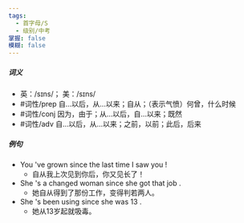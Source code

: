 ```yaml
---
tags:
  - 首字母/S
  - 级别/中考
掌握: false
模糊: false
---
```

##### 词义
- 英：/sɪns/； 美：/sɪns/
- #词性/prep  自…以后，从…以来；自从；（表示气愤）何曾，什么时候
- #词性/conj  因为，由于；从…以后，自…以来；既然
- #词性/adv  自…以后，从…以来；之前，以前；此后，后来
##### 例句
- You 've grown since the last time I saw you !
	- 自从我上次见到你后，你又见长了！
- She 's a changed woman since she got that job .
	- 她自从得到了那份工作，变得判若两人。
- She 's been using since she was 13 .
	- 她从13岁起就吸毒。
